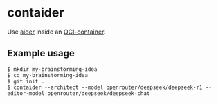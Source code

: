 # contaider
Use [aider](https://aider.chat) inside an
[OCI-container](https://en.wikipedia.org/wiki/Open_Container_Initiative).

## Example usage
```console
$ mkdir my-brainstorming-idea
$ cd my-brainstorming-idea
$ git init .
$ contaider --architect --model openrouter/deepseek/deepseek-r1 --editor-model openrouter/deepseek/deepseek-chat
```
